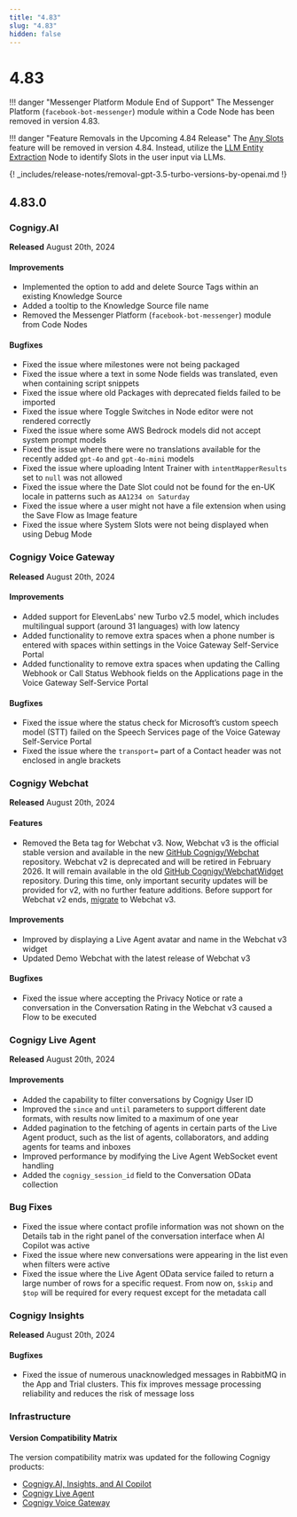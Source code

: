 ```yaml
---
title: "4.83"
slug: "4.83"
hidden: false
---
```


# 4.83

!!! danger "Messenger Platform Module End of Support"
    The Messenger Platform (`facebook-bot-messenger`) module within a Code Node has been removed in version 4.83.

!!! danger "Feature Removals in the Upcoming 4.84 Release"
     The [Any Slots](https://docs.cognigy.com/ai/empower/nlu/slots-and-lexicons/any-slots/) feature will be removed in version 4.84. Instead, utilize the [LLM Entity Extraction](https://docs.cognigy.com/ai/nodes/other-nodes/llm-entity-extract/) Node to identify Slots in the user input via LLMs.

{! _includes/release-notes/removal-gpt-3.5-turbo-versions-by-openai.md !}

## 4.83.0

### Cognigy.AI

**Released** August 20th, 2024

#### Improvements

- Implemented the option to add and delete Source Tags within an existing Knowledge Source
- Added a tooltip to the Knowledge Source file name
- Removed the Messenger Platform (`facebook-bot-messenger`) module from Code Nodes

#### Bugfixes

- Fixed the issue where milestones were not being packaged
- Fixed the issue where a text in some Node fields was translated, even when containing script snippets
- Fixed the issue where old Packages with deprecated fields failed to be imported
- Fixed the issue where Toggle Switches in Node editor were not rendered correctly
- Fixed the issue where some AWS Bedrock models did not accept system prompt models
- Fixed the issue where there were no translations available for the recently added `gpt-4o` and `gpt-4o-mini` models
- Fixed the issue where uploading Intent Trainer with `intentMapperResults` set to `null` was not allowed
- Fixed the issue where the Date Slot could not be found for the en-UK locale in patterns such as `AA1234 on Saturday`
- Fixed the issue where a user might not have a file extension when using the Save Flow as Image feature
- Fixed the issue where System Slots were not being displayed when using Debug Mode

### Cognigy Voice Gateway

**Released** August 20th, 2024

#### Improvements

- Added support for ElevenLabs' new Turbo v2.5 model, which includes multilingual support (around 31 languages) with low latency
- Added functionality to remove extra spaces when a phone number is entered with spaces within settings in the Voice Gateway Self-Service Portal
- Added functionality to remove extra spaces when updating the Calling Webhook or Call Status Webhook fields on the Applications page in the Voice Gateway Self-Service Portal

#### Bugfixes

- Fixed the issue where the status check for Microsoft’s custom speech model (STT) failed on the Speech Services page of the Voice Gateway Self-Service Portal
- Fixed the issue where the `transport=` part of a Contact header was not enclosed in angle brackets

### Cognigy Webchat

**Released** August 20th, 2024

#### Features

- Removed the Beta tag for Webchat v3. Now, Webchat v3 is the official stable version and available in the new [GitHub Cognigy/Webchat](https://github.com/Cognigy/Webchat) repository.
  Webchat v2 is deprecated and will be retired in February 2026. It will remain available in the old [GitHub Cognigy/WebchatWidget](https://github.com/Cognigy/WebchatWidget) repository.
  During this time, only important security updates will be provided for v2, with no further feature additions.
  Before support for Webchat v2 ends, [migrate](../webchat/migration.md) to Webchat v3.

#### Improvements

- Improved by displaying a Live Agent avatar and name in the Webchat v3 widget
- Updated Demo Webchat with the latest release of Webchat v3

#### Bugfixes

- Fixed the issue where accepting the Privacy Notice or rate a conversation in the Conversation Rating in the Webchat v3 caused a Flow to be executed

### Cognigy Live Agent

**Released** August 20th, 2024

#### Improvements

- Added the capability to filter conversations by Cognigy User ID
- Improved the `since` and `until` parameters to support different date formats, with results now limited to a maximum of one year
- Added pagination to the fetching of agents in certain parts of the Live Agent product, such as the list of agents, collaborators, and adding agents for teams and inboxes
- Improved performance by modifying the Live Agent WebSocket event handling
- Added the `cognigy_session_id` field to the Conversation OData collection

### Bug Fixes

- Fixed the issue where contact profile information was not shown on the Details tab in the right panel of the conversation interface when AI Copilot was active
- Fixed the issue where new conversations were appearing in the list even when filters were active
- Fixed the issue where the Live Agent OData service failed to return a large number of rows for a specific request. From now on, `$skip` and `$top` will be required for every request except for the metadata call

### Cognigy Insights

**Released** August 20th, 2024

#### Bugfixes

- Fixed the issue of numerous unacknowledged messages in RabbitMQ in the App and Trial clusters. This fix improves message processing reliability and reduces the risk of message loss

### Infrastructure

#### Version Compatibility Matrix

The version compatibility matrix was updated for the following Cognigy products:

- [Cognigy.AI, Insights, and AI Copilot](../ai/installation/version-compatibility-matrix.md)
- [Cognigy Live Agent](../live-agent/installation/deployment/version-compatibility-matrix.md)
- [Cognigy Voice Gateway](../voice-gateway/installation/version-compatibility-matrix.md)